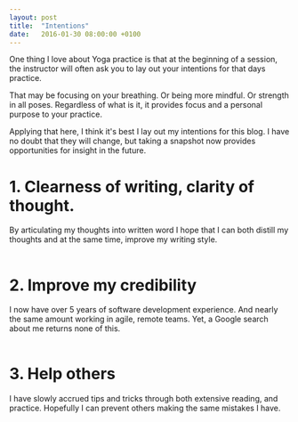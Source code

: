```yaml
---
layout: post
title:  "Intentions"
date:   2016-01-30 08:00:00 +0100
---
```


One thing I love about Yoga practice is that at the beginning of a session, the instructor will often ask you to lay out your intentions for that days practice.

That may be focusing on your breathing. Or being more mindful. Or strength in all poses. Regardless of what is it, it provides focus and a personal purpose to your practice.

Applying that here, I think it's best I lay out my intentions for this blog. I have no doubt that they will change, but taking a snapshot now provides opportunities for insight in the future.
<br/>

# 1. Clearness of writing, clarity of thought.

By articulating my thoughts into written word I hope that I can both distill my thoughts and at the same time, improve my writing style.  
<br/>

# 2. Improve my credibility

I now have over 5 years of software development experience. And nearly the same amount working in agile, remote teams. Yet, a Google search about me returns none of this.  
<br/>

# 3. Help others

I have slowly accrued tips and tricks through both extensive reading, and practice. Hopefully I can prevent others making the same mistakes I have.
